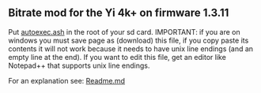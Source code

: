 ## Bitrate mod for the Yi 4k+ on firmware 1.3.11

Put [autoexec.ash](https://github.com/irungentoo/Xiaomi_Yi_4k_Camera/raw/master/bitrate/4k+/1.3.11/autoexec.ash) in the root of your sd card. IMPORTANT: if you are on windows you must save page as (download) this file, if you copy paste its contents it will not work because it needs to have unix line endings (and an empty line at the end). If you want to edit this file, get an editor like Notepad++ that supports unix line endings.

For an explanation see: [Readme.md](../../Readme.md)
